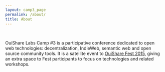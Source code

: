 ```yaml
---
layout: camp3_page
permalink: /about/
title: About
---
```


&nbsp;

OuiShare Labs Camp #3 is a participative conference dedicated to open web technologies: decentralization, IndieWeb, semantic web and open source community tools. It is a satellite event to [OuiShare Fest 2015](http://2015.ouisharefest.com), giving an extra space to Fest participants to focus on technologies and related workshops.


&nbsp;

